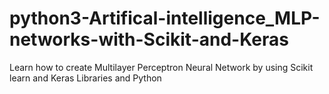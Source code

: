 # python3-Artifical-intelligence_MLP-networks-with-Scikit-and-Keras
Learn how to create Multilayer Perceptron Neural Network by using Scikit learn and Keras Libraries and Python

